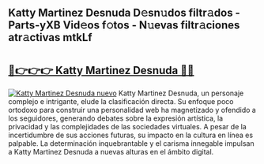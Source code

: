 ## Katty Martinez Desnuda D𝚎sn𝚞dos filtr𝚊dos - Parts-yXB Vid𝚎os f𝚘tos - N𝚞evas filtr𝚊ciones atr𝚊ctivas mtkLf

# <h2><a href="http://mba8cn.tromn.icu/?c=Katty+Martinez+Desnuda">🔗👉👉👉 Katty Martinez Desnuda 🔗🔗</a></h2>

[![Katty Martinez Desnuda nuevo](https://i.imgur.com/pEAQMta.gif)](http://mba8cn.tromn.icu/?c=Katty+Martinez+Desnuda)
Katty Martinez Desnuda, un personaje complejo e intrigante, elude la clasificación directa. Su enfoque poco ortodoxo para construir una personalidad web ha magnetizado y ofendido a los seguidores, generando debates sobre la expresión artística, la privacidad y las complejidades de las sociedades virtuales. A pesar de la incertidumbre de sus acciones futuras, su impacto en la cultura en línea es palpable. La determinación inquebrantable y el carisma innegable impulsan a Katty Martinez Desnuda a nuevas alturas en el ámbito digital.
